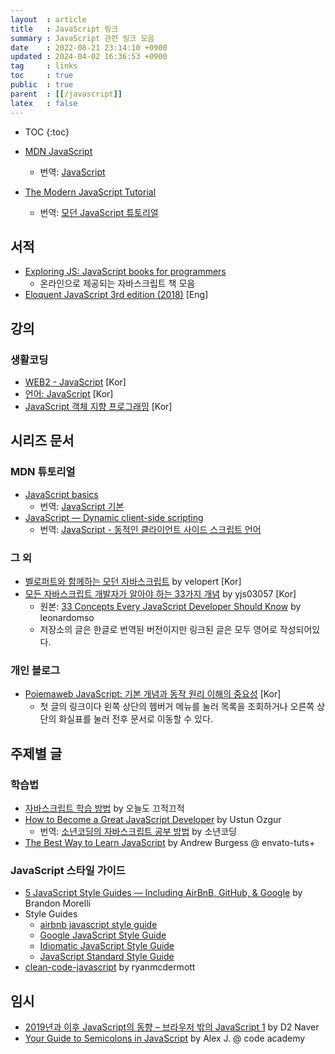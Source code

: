 ```yaml
---
layout  : article
title   : JavaScript 링크
summary : JavaScript 관련 링크 모음
date    : 2022-08-21 23:14:10 +0900
updated : 2024-04-02 16:36:53 +0900
tag     : links
toc     : true
public  : true
parent  : [[/javascript]]
latex   : false
---
```

* TOC
{:toc}

* [MDN JavaScript](https://developer.mozilla.org/en-US/docs/Web/JavaScript)
    * 번역: [JavaScript](https://developer.mozilla.org/ko/docs/Web/JavaScript)
* [The Modern JavaScript Tutorial](https://javascript.info)
    * 번역: [모던 JavaScript 튜토리얼](https://ko.javascript.info)

## 서적

* [Exploring JS: JavaScript books for programmers](https://exploringjs.com)
    * 온라인으로 제공되는 자바스크립트 책 모음
* [Eloquent JavaScript 3rd edition (2018)](https://eloquentjavascript.net) [Eng]

## 강의

### 생활코딩

* [WEB2 - JavaScript](https://opentutorials.org/course/3085) [Kor]
* [언어: JavaScript](https://opentutorials.org/course/743) [Kor]
* [JavaScript 객체 지향 프로그래밍](https://opentutorials.org/module/4047) [Kor]

## 시리즈 문서

### MDN 튜토리얼

* [JavaScript basics](https://developer.mozilla.org/en-US/docs/Learn/Getting_started_with_the_web/JavaScript_basics)
    * 번역: [JavaScript 기본](https://developer.mozilla.org/ko/docs/Learn/Getting_started_with_the_web/JavaScript_basics)
* [JavaScript — Dynamic client-side scripting](https://developer.mozilla.org/en-US/docs/Learn/JavaScript)
    * 번역: [JavaScript - 동적인 클라이언트 사이드 스크립트 언어](https://developer.mozilla.org/ko/docs/Learn/JavaScript)

### 그 외

* [벨로퍼트와 함께하는 모던 자바스크립트](https://learnjs.vlpt.us) by velopert [Kor]
* [모든 자바스크립트 개발자가 알아야 하는 33가지 개념](https://github.com/yjs03057/33-js-concepts?tab=readme-ov-file) by yjs03057 [Kor]
    * 원본: [33 Concepts Every JavaScript Developer Should Know](https://github.com/leonardomso/33-js-concepts?tab=readme-ov-file) by leonardomso
    * 저장소의 글은 한글로 번역된 버전이지만 링크된 글은 모두 영어로 작성되어있다.

### 개인 블로그

* [Poiemaweb JavaScript: 기본 개념과 동작 원리 이해의 중요성](https://poiemaweb.com/coding) [Kor]
    * 첫 글의 링크이다 왼쪽 상단의 헴버거 메뉴를 눌러 목록을 조회하거나 오른쪽 상단의 화실표를 눌러 전후 문서로 이동할 수 있다.

## 주제별 글

### 학습법

* [자바스크립트 학습 방법](https://perfectacle.github.io/2017/08/08/js-how-to-learn/) by 오늘도 끄적끄적
* [How to Become a Great JavaScript Developer](http://blog.ustunozgur.com/javascript/programming/books/videos/2015/06/17/how_to_be_a_great_javascript_software_developer.html) by Ustun Ozgur
    * 번역: [소년코딩의 자바스크립트 공부 방법](https://boycoding.tistory.com/1) by 소년코딩
* [The Best Way to Learn JavaScript](https://code.tutsplus.com/tutorials/the-best-way-to-learn-javascript--net-21954) by Andrew Burgess @ envato-tuts+

### JavaScript 스타일 가이드

* [5 JavaScript Style Guides — Including AirBnB, GitHub, & Google](https://codeburst.io/5-javascript-style-guides-including-airbnb-github-google-88cbc6b2b7aa) by Brandon Morelli
* Style Guides
    * [airbnb javascript style guide](https://github.com/airbnb/javascript)
    * [Google JavaScript Style Guide](https://google.github.io/styleguide/jsguide.html)
    * [Idiomatic JavaScript Style Guide](https://github.com/rwaldron/idiomatic.js/)
    * [JavaScript Standard Style Guide](https://github.com/standard/standard)
* [clean-code-javascript](https://github.com/ryanmcdermott/clean-code-javascript) by ryanmcdermott

## 임시

* [2019년과 이후 JavaScript의 동향 – 브라우저 밖의 JavaScript 1](https://d2.naver.com/helloworld/7700312) by D2 Naver
* [Your Guide to Semicolons in JavaScript](https://news.codecademy.com/your-guide-to-semicolons-in-javascript/) by Alex J. @ code academy
